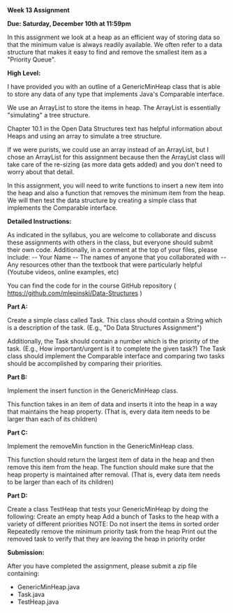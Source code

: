 **Week 13 Assignment**

**Due: Saturday, December 10th at 11:59pm**

In this assignment we look at a heap as an efficient way of storing data so that the minimum value is always readily available. We often refer to a data structure that makes it easy to find and remove the smallest item as a "Priority Queue". 

**High Level:**

I have provided you with an outline of a GenericMinHeap class that is able to store any data of any type that implements Java's Comparable interface.

We use an ArrayList to store the items in heap. The ArrayList is essentially "simulating" a tree structure. 

Chapter 10.1 in the Open Data Structures text has helpful information about Heaps and using an array to simulate a tree structure. 

If we were purists, we could use an array instead of an ArrayList, but I chose an ArrayList for this assignment because then the ArrayList class will take care of the re-sizing (as more data gets added) and you don't need to worry about that detail.

In this assignment, you will need to write functions to insert a new item into the heap and also a function that removes the minimum item from the heap. We will then test the data structure by creating a simple class that implements the Comparable interface.


**Detailed Instructions:**

As indicated in the syllabus, you are welcome to collaborate and discuss these assignments with others in the class,  but everyone should submit their own code. Additionally, in a comment at the top of your files, please include:
-- Your Name
-- The names of anyone that you collaborated with
-- Any resources other than the textbook that were particularly helpful (Youtube videos, online examples, etc) 

You can find the code for in the course GitHub repository
( https://github.com/mlepinski/Data-Structures )


**Part A:**

Create a simple class called Task. This class should contain a String which is a description of the task. (E.g., "Do Data Structures Assignment") 

Additionally, the Task should contain a number which is the priority of the task. (E.g., How important/urgent is it to complete the given task?) The Task class should implement the Comparable interface and comparing two tasks should be accomplished by comparing their priorities. 


**Part B:**

Implement the insert function in the GenericMinHeap class.

This function takes in an item of data and inserts it into the heap in a way that maintains the heap property. (That is, every data item needs to be larger than each of its children)


**Part C:**

Implement the removeMin function in the GenericMinHeap class.

This function should return the largest item of data in the heap and then remove this item from the heap. The function should make sure that the heap property is maintained after removal. (That is, every data item needs to be larger than each of its children)



**Part D:**

Create a class TestHeap that tests your GenericMinHeap by doing the following:
Create an empty heap
Add a bunch of Tasks to the heap with a variety of different priorities
NOTE: Do not insert the items in sorted order
Repeatedly remove the minimum priority task from the heap
Print out the removed task to verify that they are leaving the heap in priority order

**Submission:**

After you have completed the assignment, please submit a zip file containing:

* GenericMinHeap.java  
* Task.java
* TestHeap.java
